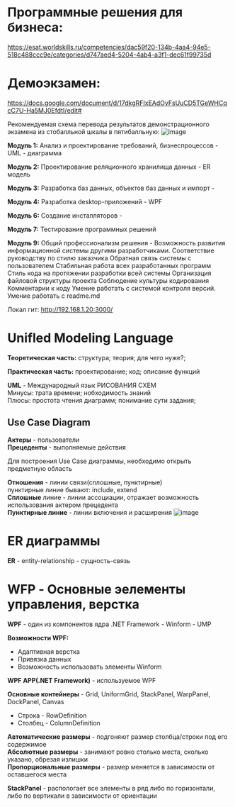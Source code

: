 # Программные решения для бизнеса:<br>
https://esat.worldskills.ru/competencies/dac59f20-134b-4aa4-94e5-518c488ccc9e/categories/d747aed4-5204-4ab4-a3f1-dec61f99735d

# Демоэкзамен:
https://docs.google.com/document/d/17dkgRFIxEAdOvFsUuCD5TGeWHCqcC7U-Ha5MJ0EfdtI/edit#

Рекомендуемая схема перевода результатов демонстрационного
экзамена из стобалльной шкалы в пятибалльную:
![image](https://user-images.githubusercontent.com/90219892/188391334-1bae7426-ad83-4004-ab1e-36b81457c7b5.png)

<b>Модуль 1:</b> Анализ и проектирование требований, бизнеспроцессов - UML - диаграмма

<b>Модуль 2:</b> Проектирование реляционного хранилища данных - ER модель

<b>Модуль 3:</b> Разработка баз данных, объектов баз данных и импорт - 

<b>Модуль 4:</b> Разработка desktop-приложений - WPF 

<b>Модуль 6:</b> Создание инсталляторов - 

<b>Модуль 7:</b> Тестирование программных решений

<b>Модуль 9:</b> Общий профессионализм решения -
Возможность развития информационной системы другими разработчиками.
Соответствие руководству по стилю заказчика
Обратная связь системы с пользователем
Стабильная работа всех разработанных программ
Стиль кода на протяжении разработки всей системы
Организация файловой структуры проекта
Соблюдение культуры кодирования
Комментарии к коду
Умение работать с системой контроля версий.
Умение работать с readme.md

Локал гит: http://192.168.1.20:3000/


# Unifled Modeling Language
<b>Теоретическая часть:</b>
структура; теория; для чего нуже?;

<b>Практическая часть:</b>
проектирование; код; описание функций

<b>UML</b> - Международный язык РИСОВАНИЯ СХЕМ<br>
Минусы: трата времени; нобходимость знаний<br>
Плюсы: простота чтения диаграмм; понимание сути задания; 

## Use Case Diagram
<b>Актеры</b> - пользователи<br>
<b>Прецеденты</b> - выполняемые действия

Для построения Use Case диаграммы, необходимо открыть предметную область

<b>Отношения</b> - линии связи(сплошные, пунктирные)<br>
  пунктирные линие бывают: include, extend<br>
<b>Сплошные</b> линие - линии ассоциации, отражает возможность использования актером прецедента<br>
<b>Пунктирные линие</b> - линии включения и расширения
![image](https://user-images.githubusercontent.com/90219892/188572105-d653c8d0-fbf3-4817-bada-5269310712de.png)

# ER диаграммы
<b>ER</b> - entity-relationship - сущность-связь

# WFP - Основные эелементы управления, верстка
<b>WPF</b> - один из компонентов ядра .NET Framework - Winform - UMP

<b>Возможности WPF:</b><br>
- Адаптивная верстка<br>
- Привязка данных<br>
- Возможность использовать элементы Winform<br>

<b>WPF APP(.NET Framework)</b> - используемое WPF

<b>Основные контейнеры</b> - Grid, UniformGrid, StackPanel, WarpPanel, DockPanel, Canvas

- Строка - RowDefinition
- Столбец - ColumnDefinition

<b>Автоматические размеры</b> - подгоняют размер столбца/строки под его содержимое<br>
<b>Абсолютные размеры</b> - занимают ровно столько места, сколько указано, обрезая излишки<br>
<b>Пропорциональные размеры</b> - размер меняется в зависимости от оставшегося места<br>

<b>StackPanel</b> - распологает все элементы в ряд либо по горизонтали, либо по вертикали в зависимости от ориентации
